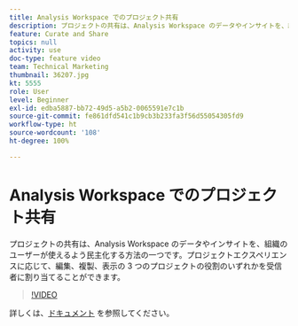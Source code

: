 ```yaml
---
title: Analysis Workspace でのプロジェクト共有
description: プロジェクトの共有は、Analysis Workspace のデータやインサイトを、組織のユーザーが使えるよう民主化する方法の一つです。プロジェクトエクスペリエンスに応じて、編集、複製、表示の 3 つのプロジェクトの役割のいずれかを受信者に割り当てることができます。
feature: Curate and Share
topics: null
activity: use
doc-type: feature video
team: Technical Marketing
thumbnail: 36207.jpg
kt: 5555
role: User
level: Beginner
exl-id: edba5887-bb72-49d5-a5b2-0065591e7c1b
source-git-commit: fe861dfd541c1b9cb3b233fa3f56d55054305fd9
workflow-type: ht
source-wordcount: '108'
ht-degree: 100%

---
```


# Analysis Workspace でのプロジェクト共有

プロジェクトの共有は、Analysis Workspace のデータやインサイトを、組織のユーザーが使えるよう民主化する方法の一つです。プロジェクトエクスペリエンスに応じて、編集、複製、表示の 3 つのプロジェクトの役割のいずれかを受信者に割り当てることができます。

>[!VIDEO](https://video.tv.adobe.com/v/36207/?quality=12&learn=on)

詳しくは、[ドキュメント](https://experienceleague.adobe.com/docs/analytics/analyze/analysis-workspace/curate-share/share-projects.html?lang=ja) を参照してください。
